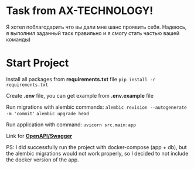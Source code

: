 # Task from AX-TECHNOLOGY!

Я хотел поблагодарить что вы дали мне шанс проявить себя. Надеюсь, я выполнил заданный таск правильно и я смогу стать
частью вашей команды)

# Start Project

Install all packages from **requirements.txt** file
`pip install -r requirements.txt`

Create **.env** file, you can get example from **.env.example** file

Run migrations with alembic commands:
`alembic revision --autogenerate -m 'commit'`
`alembic upgrade head`

Run application with command:
`uvicorn src.main:app`

Link for [**OpenAPI/Swagger**](http://127.0.0.1:8000/docs)

PS: I did successfully run the project with docker-compose (app + db), but the alembic migrations would not work
properly, so I decided to not include the docker version of the app.
